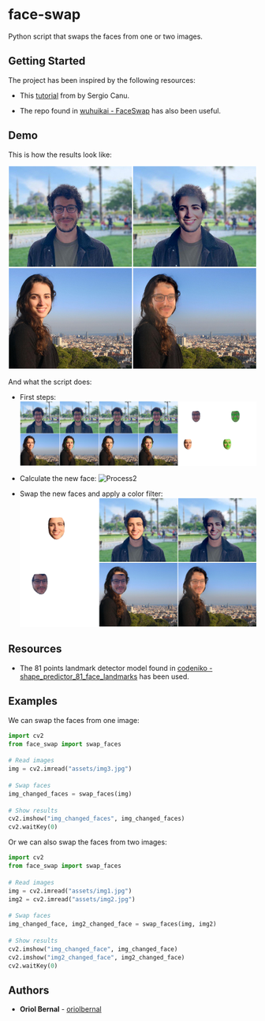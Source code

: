 # face-swap
Python script that swaps the faces from one or two images.


## Getting Started
The project has been inspired by the following resources:

* This [tutorial](https://pysource.com/2019/05/28/face-swapping-explained-in-8-steps-opencv-with-python/) from by Sergio Canu.

* The repo found in [wuhuikai - FaceSwap](https://github.com/wuhuikai/FaceSwap) has also been useful.


## Demo

This is how the results look like:

![Result](https://github.com/oriolbernal/face-swap/blob/master/results/result81.png)

And what the script does:

* First steps:
![Process](https://github.com/oriolbernal/face-swap/blob/master/results/first_steps81.png)

* Calculate the new face:
![Process2](https://github.com/oriolbernal/face-swap/blob/master/results/second_step81.gif)

* Swap the new faces and apply a color filter:
![Process3](https://github.com/oriolbernal/face-swap/blob/master/results/last_steps81.png)

## Resources

* The 81 points landmark detector model found in [codeniko - shape_predictor_81_face_landmarks](https://github.com/codeniko/shape_predictor_81_face_landmarks) has been used.

## Examples

We can swap the faces from one image:

```python
import cv2
from face_swap import swap_faces

# Read images
img = cv2.imread("assets/img3.jpg")

# Swap faces
img_changed_faces = swap_faces(img)

# Show results
cv2.imshow("img_changed_faces", img_changed_faces)
cv2.waitKey(0)
```

Or we can also swap the faces from two images:
```python
import cv2
from face_swap import swap_faces

# Read images
img = cv2.imread("assets/img1.jpg")
img2 = cv2.imread("assets/img2.jpg")

# Swap faces
img_changed_face, img2_changed_face = swap_faces(img, img2)

# Show results
cv2.imshow("img_changed_face", img_changed_face)
cv2.imshow("img2_changed_face", img2_changed_face)
cv2.waitKey(0)
```

## Authors

* **Oriol Bernal** - [oriolbernal](https://github.com/oriolbernal)

